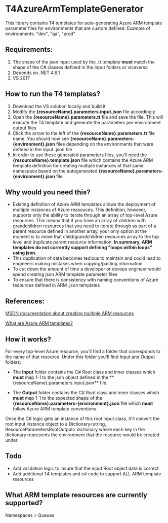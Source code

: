 ﻿# T4AzureArmTemplateGenerator
This library contains T4 templates for auto-generating Azure ARM template parameter files for environments that are custom defined. Example of environments: "dev", "qa", "prod"

## Requirements:
1. The shape of the json input used by the .tt template **must** match the shape of the C# classes defined in the Input folders or viceversa
2. Depends on .NET 4.6.1
3. VS 2017

## How to run the T4 templates?
1. Download the VS solution locally and build it
2. Modify the **{resourceName].parameters.input.json** file accordingly
3. Open the **{resourceName}.parameters.tt** file and save the file. This will execute the T4 template and generate the parameters per environment output files
4. Click the arrow to the left of the  **{resourceName}.parameters.tt** file name. You should now see **{resourceName}.parameters-{environment}.json** files depending on the environments that were defined in the input .json file
5. In order to use these generated parameters files, you'll need the **{resourceName}.template.json** file which contains the Azure ARM template definition for creating multiple instances of that same namespace based on the autogenerated **{resourceName}.parameters-{environment}.json** file

## Why would you need this?
* Existing definition of Azure ARM templates allows the deployment of multiple instances of Azure reasouces. This definition, however, supports only the ability to iterate through an array of top-level Azure resources. 
This means that if you have an array of children with grandchildren resources that you need to iterate through as part of a parent resource defined in another array, your only option at the moment is to move that child/grandchildren resources array to the top level and duplicate parent resource information. **In summary, ARM templates do not currently support defining "loops within loops" using json.** 
* This duplication of data becomes tedious to maintain and could lead to engineers making mistakes when copying/pasting information
* To cut down the amount of time a developer or devops engineer would spend creating json ARM template parameter files
* To ensure that there is consistency with naming conventions of Azure resources defined in ARM .json templates

## References: 
[MSDN documentation about creating multiple ARM resources](https://docs.microsoft.com/en-us/azure/azure-resource-manager/resource-group-create-multiple)

[What are Azure ARM templates?](https://docs.microsoft.com/en-us/azure/azure-resource-manager/resource-group-overview)

## How it works?
For every top-level Azure resource, you'll find a folder that corresponds to the name of that resource. Under this folder you'll find Input and Output folders:

- The **Input** folder contains the C# Root class and inner classes which **must** map 1-1 to the json object defined in the **
{resourceName}.parameters.input.json** file. 

- The **Output** folder contains the C# Root class and inner classes which **must** map 1-1 to the expected shape of the **{resourceName}.parameters-{environment}.json** file which **must** follow Azure ARM template conventions. 

Once the C# logic gets an instance of this root input class, it'll convert the root input instance object to a Dictionary<string, ResourceParametersRootOutput> dictionary where each key in the dictionary represents the environment that the resource would be created under. 

## Todo
- Add validation logic to insure that the input Root object data is correct
- Add additional T4 templates and c# code to support ALL ARM template resources

## What ARM template resources are currently supported?
Namespaces > Queues
